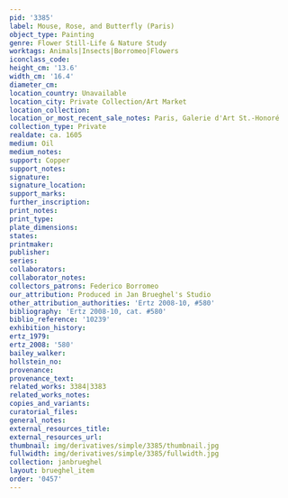 ```yaml
---
pid: '3385'
label: Mouse, Rose, and Butterfly (Paris)
object_type: Painting
genre: Flower Still-Life & Nature Study
worktags: Animals|Insects|Borromeo|Flowers
iconclass_code:
height_cm: '13.6'
width_cm: '16.4'
diameter_cm:
location_country: Unavailable
location_city: Private Collection/Art Market
location_collection:
location_or_most_recent_sale_notes: Paris, Galerie d'Art St.-Honoré
collection_type: Private
realdate: ca. 1605
medium: Oil
medium_notes:
support: Copper
support_notes:
signature:
signature_location:
support_marks:
further_inscription:
print_notes:
print_type:
plate_dimensions:
states:
printmaker:
publisher:
series:
collaborators:
collaborator_notes:
collectors_patrons: Federico Borromeo
our_attribution: Produced in Jan Brueghel's Studio
other_attribution_authorities: 'Ertz 2008-10, #580'
bibliography: 'Ertz 2008-10, cat. #580'
biblio_reference: '10239'
exhibition_history:
ertz_1979:
ertz_2008: '580'
bailey_walker:
hollstein_no:
provenance:
provenance_text:
related_works: 3384|3383
related_works_notes:
copies_and_variants:
curatorial_files:
general_notes:
external_resources_title:
external_resources_url:
thumbnail: img/derivatives/simple/3385/thumbnail.jpg
fullwidth: img/derivatives/simple/3385/fullwidth.jpg
collection: janbrueghel
layout: brueghel_item
order: '0457'
---
```

